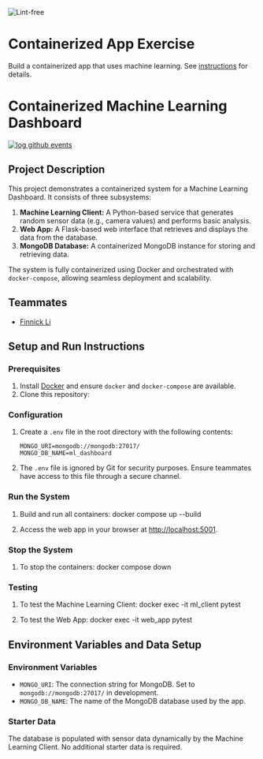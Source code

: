 ![Lint-free](https://github.com/nyu-software-engineering/containerized-app-exercise/actions/workflows/lint.yml/badge.svg)

# Containerized App Exercise

Build a containerized app that uses machine learning. See [instructions](./instructions.md) for details.


# Containerized Machine Learning Dashboard
[![log github events](https://github.com/software-students-fall2024/4-containers-0/actions/workflows/event-logger.yml/badge.svg)](https://github.com/software-students-fall2024/4-containers-0/actions/workflows/event-logger.yml)

## Project Description

This project demonstrates a containerized system for a Machine Learning Dashboard. It consists of three subsystems:
1. **Machine Learning Client:** A Python-based service that generates random sensor data (e.g., camera values) and performs basic analysis.
2. **Web App:** A Flask-based web interface that retrieves and displays the data from the database.
3. **MongoDB Database:** A containerized MongoDB instance for storing and retrieving data.

The system is fully containerized using Docker and orchestrated with `docker-compose`, allowing seamless deployment and scalability.


## Teammates

- [Finnick Li](https://github.com/FinnickL)


## Setup and Run Instructions

### Prerequisites

1. Install [Docker](https://docs.docker.com/get-docker/) and ensure `docker` and `docker-compose` are available.
2. Clone this repository:

### Configuration

1. Create a `.env` file in the root directory with the following contents:
   ```env
   MONGO_URI=mongodb://mongodb:27017/
   MONGO_DB_NAME=ml_dashboard
   ```

2. The `.env` file is ignored by Git for security purposes. Ensure teammates have access to this file through a secure channel.

### Run the System

1. Build and run all containers:
   docker compose up --build

2. Access the web app in your browser at [http://localhost:5001](http://localhost:5001).

### Stop the System

1. To stop the containers:
   docker compose down

### Testing

1. To test the Machine Learning Client:
   docker exec -it ml_client pytest

2. To test the Web App:
   docker exec -it web_app pytest
 

## Environment Variables and Data Setup

### Environment Variables

- `MONGO_URI`: The connection string for MongoDB. Set to `mongodb://mongodb:27017/` in development.
- `MONGO_DB_NAME`: The name of the MongoDB database used by the app.

### Starter Data

The database is populated with sensor data dynamically by the Machine Learning Client. No additional starter data is required.

